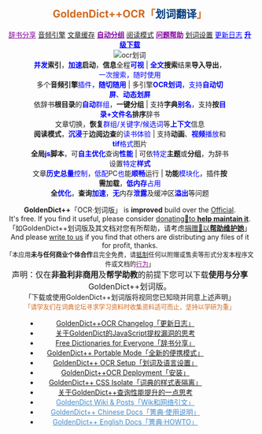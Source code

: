 <h2 align="center" id="GDUTitle" class="fadebox"><a href="https://www.autoptr.top/gdocr/" style='text-decoration:none;color:chocolate;'>GoldenDict++OCR「<span style="color:#003B7A;">划词翻译</span>」</a></h2>
<div align="center" style="margin-bottom:1px">
<a href="https://www.autoptr.top/gdocr/GoldenDict-OCR-Free-Dictionaries/" style="color:#7f0099">辞书分享</a> 
<a href="https://www.autoptr.top/gdocr/en/GoldenDict-OCR-Audio-Players/">音频引擎</a> 
<a href="https://www.autoptr.top/gdocr/en/GoldenDict-OCR-Web-History-Cache/">文章缓存</a> 
<a href="https://www.autoptr.top/gdocr/en/GoldenDict-OCR-Group-by-Folders/" style="color:#7f0099;font-weight:700">自动分组</a> 
<a href="https://www.autoptr.top/gdocr/en/GoldenDict-OCR-Reading-Mode/">阅读模式</a> 
<a href="https://www.autoptr.top/gdocr/en/GoldenDict-OCR-QA-Help/" style="color:#7f0099;font-weight:700">问题帮助</a> 
<a href="https://www.autoptr.top/gdocr/GoldenDict-OCR-Language-Settings/">划词设置</a> 
<a href="https://www.autoptr.top/gdocr/GoldenDict-OCR-Changelog/" style="color:blue">更新日志</a> 
<a href="https://www.autoptr.top/gdocr/GoldenDict-OCR-Deployment/" style="color:blue;font-weight:700">升级下载</a></div><div align="center" style="margin:1px 10%">
<img src="https://z3.ax1x.com/2021/04/25/czQaN9.gif" alt="ocr划词">
<div><span style="cursor:help" title="太阳都西晒啦，起床都墨迹个半天怎么能行呢"><strong><font color="blue">并发</font>索引</strong>，<strong><font color="blue">加速</font>启动</strong>，<strong>信息</strong>全程<font color="blue"><strong>可视</strong></font></span> | <span style="cursor:help" title="加一次油可多次蓄力，我跑的最远哟"><strong><font color="blue">全文</font>搜索</strong>结果<strong>导入导出</strong>，<font color="blue">一次搜索，随时使用</font></span></div><div><span style="cursor:help" title="哑了咋办？换一个呀">多个<strong>音频引擎</strong><font color="blue">插件，<strong>随切随用</strong></font></span> | <span style="cursor:help" title="划哪取哪，管它静的还是动的，来者不拒">多引擎<font color="blue"><strong>OCR划词</strong>，支持<strong>自动切屏</strong>、<strong>动态划屏</strong></font></span></div><div><span style="cursor:help" title="锕？还可以这么分组，介个不要太爽快">依辞书<strong>根目录</strong>的<font color="blue"><strong>自动</strong>群组</font>，<strong>一键分组</strong></span> | <span style="cursor:help" title="什么？辞书名字不满意？改，改，不喜欢就改嘛">支持<strong>字典<font color="blue">别名</font></strong>，支持<strong>按<font color="blue">目录+文件名</font>排序</strong>辞书</span></div><div><span style="cursor:help" title="咦~，啥年头了还不能多组同查">文章切换，<strong>恢复</strong><font color="blue">群组/关键字/候选词</font>等<font color="blue"><strong>上下文</strong></font>信息</span></div><div><span style="cursor:help" title="好吧，电子书也可以集成进来啦"><strong>阅读模式</strong>，<font color="blue"><strong>沉浸</strong></font>于<strong>边阅边查</strong>的<font color="blue">读书体验</font></span> | <span style="cursor:help" title="Flash还是有用武之地的啦，视频播放更不可少啦">支持<strong>动画</strong>、<font color="blue"><strong>视频</strong>播放</font>和<font color="blue"><strong>tif</strong>格式</font>图片</span></div><div><span style="cursor:help" title="作为一个前端达人，怎么会无用武之地呢"><strong>全局<font color="blue">js</font>脚本</strong>，可<font color="blue"><strong>自主优化</strong></font>查询<font color="blue"><strong>性能</strong></font></span> | <span style="cursor:help" title="炫彩主题，自由定制！只要一点点儿css知识就够啦">可依<font color="blue">特定</font><strong>主题</strong>或<strong>分组</strong>，为辞书设置<font color="blue">特定<strong>样式</strong></font></span></div><div><span style="cursor:help" title="老旧电脑的救星 - 作为学习机、上网课，一点儿都不耽误">文章<font color="blue"><strong>历史总量</strong>控制</font>，<font color="blue">低配</font>PC<font color="blue">也</font>能<font color="blue"><strong>顺畅</strong></font>运行</span> | <span style="cursor:help" title="告别臃肿，拒绝三高"><strong>功能</strong><font color="blue">模块化</font>，插件<strong>按需加载</strong>，<font color="blue"><strong>低内存</strong>占用</font></span></div><div><span style="cursor:help" title="不只是速度快！安全、可靠也很重要哟"><strong>全<font color="blue">优化</font></strong>，<strong>查询<font color="blue">加速</font></strong>，<font color="blue"><strong>无</strong></font>内存<font color="blue"><strong>泄露</strong></font>及缓冲区<font color="blue"><strong>溢出</strong></font>等问题</span></div></div><p align="center" class="gdocr_topic_text"><strong>GoldenDict++</strong>「OCR·划词版」 is <strong>improved</strong> build over the <a href="https://github.com/goldendict/goldendict" target="_blank" rel="nofollow noopener noreferrer">Official</a>.<br>It's free. If you find it useful, please consider <a href="https://www.autoptr.top/donate/" title="捐赠以帮助维护GoldenDict++" target="_blank" rel="nofollow noopener noreferrer">donating💖to <strong>help maintain it</strong></a>.<br>「如GoldenDict++划词版及其文档对您有所帮助，请考虑<a href="https://www.autoptr.top/donate/" title="Donating to help maintain GoldenDict++." target="_blank" rel="nofollow noopener noreferrer">捐赠💖以<strong>帮助维护她</strong></a>」<br>And please <a href="https://www.autoptr.top/gdocr/en/GoldenDict-OCR-QA-Help/" title="仅限简体中文/普通话交流">write to us</a> if you find that others are distributing any files of it for profit, thanks.<br><span style="font-size:.9em">「本应用<strong>未与任何商业个体合作</strong>且完全免费，请<a href="https://www.autoptr.top/gdocr/cn/GoldenDict-OCR-QA-Help/" title="来信举报，仅限简体中文/普通话交流">抵制</a>任何以附赠或售卖等形式分发本程序文件或文档的<a href="https://autoptr.lanzoui.com/iC3Q8qlvlnc" style="color:#818">行为</a>」</span><br><span style="font-size:16px">声明：仅在<strong>非盈利非商用</strong>及<strong>帮学助教</strong>的前提下您可以下载<strong>使用与分享</strong>GoldenDict++划词版。</span><br>「下载或使用GoldenDict++划词版将视同您已知晓并同意上述声明」<br><span style="font-size:.9em;color:#d2691e">「请学友们在词典论坛寻求学习资料时收集资料适可而止，坚持以学研为重」</span></p></div><div class="outer" style="list-style-type:none;margin:1px 6em 1px 3em" align="center"><ul class="list-group"><li class="list-group-item title"><a href="https://www.autoptr.top/gdocr/GoldenDict-OCR-Changelog/" style="border-bottom:none" title="2022-03-21 / Changelog of GoldenDict++,划词翻译的升级日志及不同于官方版本GoldenDict的特点与特性">GoldenDict++OCR Changelog「更新日志」</a></li><li class="list-group-item title"><a href="https://www.autoptr.top/gdocr/GoldenDict-JavaScript-Privilge-Escalation/" style="border-bottom:none" title="2022-03-21 / 关于GoldenDict的JS提权漏洞的一点思考,Thinking on JavaScript Privilge Escalation of  GoldenDict">关于GoldenDict的JavaScript提权漏洞的思考</a></li><li class="list-group-item title"><a href="https://www.autoptr.top/gdocr/GoldenDict-OCR-Free-Dictionaries/" style="border-bottom:none" title="2022-03-21 / 下载适用于GoldenDict++划词翻译的词典: xdxf,aard,zim,wiki,wikipedia,wikiquote,wikitionary,wikibooks,wikisource,wikiversity,PhET,物理,化学,汉匈,汉法,汉德">Free Dictionaries for Everyone「辞书分享」</a></li><li class="list-group-item title"><a href="https://www.autoptr.top/gdocr/GoldenDict-OCR-Portable-Mode/" style="border-bottom:none" title="2022-03-21 / GoldenDict++全新的便携模式，可添加自定义辞书目录，无论是查词还是全文搜索，索引一次，随处可用">GoldenDict++ Portable Mode「全新的便携模式」</a></li><li class="list-group-item title"><a href="https://www.autoptr.top/gdocr/GoldenDict-OCR-Language-Settings/" style="border-bottom:none" title="2022-03-21 / GoldenDict++支持的OCR语言,如何设置划词翻译选项">GoldenDict++ OCR Setup「划词及语言设置」</a></li><li class="list-group-item title"><a href="https://www.autoptr.top/gdocr/GoldenDict-OCR-Deployment/" style="border-bottom:none" title="2022-03-21 / How to download and deploy GoldenDict++,GoldenDict++划词翻译下载和安装指南">GoldenDict++OCR Deployment「安装」</a></li><li class="list-group-item title"><a href="https://www.autoptr.top/gdocr/GoldenDict-OCR-How-to-Isolate-CSS/" style="border-bottom:none" title="GoldenDict++样式表隔离,如何CSS现定于特定词典或不影响其它词典">GoldenDict++ CSS Isolate「词典的样式表隔离」</a></li><li class="list-group-item title"><a href="https://www.autoptr.top/gdocr/mutex-performance-difference/" style="border-bottom:none" title="关于GoldenDict++查询性能提升的一点思考,std::recursive_mutex 和 std::mutex 性能差异">关于GoldenDict++查询性能提升的一点思考</a></li><li class="list-group-item title"><a href="https://www.autoptr.top/gdocr/wiki/" data-series="GoldenDict++OCR「划词版」" style="border-bottom:none;color:#428bca">GoldenDict Wiki &amp; Posts「Wik和网络引文」</a></li><li class="list-group-item title"><a href="https://www.autoptr.top/gdocr/cn/" data-series="GoldenDict++OCR「划词版」" style="border-bottom:none;color:#428bca">GoldenDict++ Chinese Docs「箐典·使用说明」</a></li><li class="list-group-item title"><a href="https://www.autoptr.top/gdocr/en/" data-series="GoldenDict++OCR「划词版」" style="border-bottom:none;color:#428bca">GoldenDict++ English Docs「箐典·HOWTO」</a></li></ul>